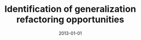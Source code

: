 ---
title: "Identification of generalization refactoring opportunities"
collection: publications
permalink: /publication/2013-01-01-Identification-of-generalization-refactoring-opportunities
date: 2013-01-01
venue: 'Autom. Softw. Eng.'
paperurl: 'https://doi.org/10.1007/s10515-012-0100-0'
citation: ' Hui Liu,  Zhendong Niu,  Zhiyi Ma,  Weizhong Shao&quot;Identification of generalization refactoring opportunities.&quot; Autom. Softw. Eng., 2013.'
---